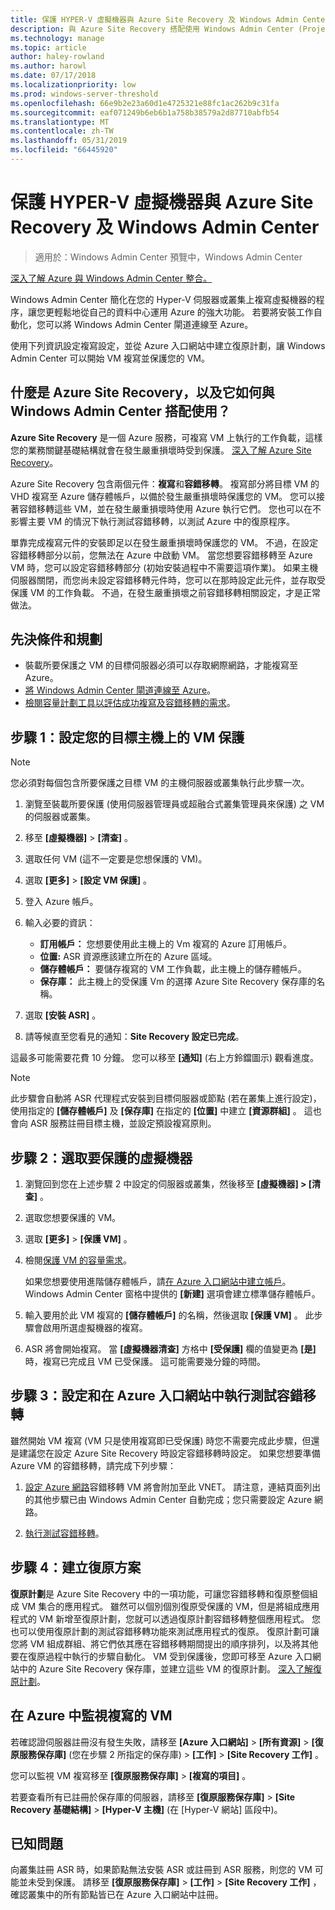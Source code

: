 ```yaml
---
title: 保護 HYPER-V 虛擬機器與 Azure Site Recovery 及 Windows Admin Center
description: 與 Azure Site Recovery 搭配使用 Windows Admin Center (Project Honolulu)，以保護 Hyper-V VM。
ms.technology: manage
ms.topic: article
author: haley-rowland
ms.author: harowl
ms.date: 07/17/2018
ms.localizationpriority: low
ms.prod: windows-server-threshold
ms.openlocfilehash: 66e9b2e23a60d1e4725321e88fc1ac262b9c31fa
ms.sourcegitcommit: eaf071249b6eb6b1a758b38579a2d87710abfb54
ms.translationtype: MT
ms.contentlocale: zh-TW
ms.lasthandoff: 05/31/2019
ms.locfileid: "66445920"
---
```

# <a name="protect-your-hyper-v-virtual-machines-with-azure-site-recovery-and-windows-admin-center"></a>保護 HYPER-V 虛擬機器與 Azure Site Recovery 及 Windows Admin Center

>適用於：Windows Admin Center 預覽中，Windows Admin Center

[深入了解 Azure 與 Windows Admin Center 整合。](../plan/azure-integration-options.md)

Windows Admin Center 簡化在您的 Hyper-V 伺服器或叢集上複寫虛擬機器的程序，讓您更輕鬆地從自己的資料中心運用 Azure 的強大功能。 若要將安裝工作自動化，您可以將 Windows Admin Center 閘道連線至 Azure。

使用下列資訊設定複寫設定，並從 Azure 入口網站中建立復原計劃，讓 Windows Admin Center 可以開始 VM 複寫並保護您的 VM。

## <a name="what-is-azure-site-recovery-and-how-does-it-work-with-windows-admin-center"></a>什麼是 Azure Site Recovery，以及它如何與 Windows Admin Center 搭配使用？ 

**Azure Site Recovery** 是一個 Azure 服務，可複寫 VM 上執行的工作負載，這樣您的業務關鍵基礎結構就會在發生嚴重損壞時受到保護。  [深入了解 Azure Site Recovery](https://docs.microsoft.com/azure/site-recovery/site-recovery-overview)。

Azure Site Recovery 包含兩個元件：**複寫**和**容錯移轉**。 複寫部分將目標 VM 的 VHD 複寫至 Azure 儲存體帳戶，以備於發生嚴重損壞時保護您的 VM。 您可以接著容錯移轉這些 VM，並在發生嚴重損壞時使用 Azure 執行它們。 您也可以在不影響主要 VM 的情況下執行測試容錯移轉，以測試 Azure 中的復原程序。

單靠完成複寫元件的安裝即足以在發生嚴重損壞時保護您的 VM。 不過，在設定容錯移轉部分以前，您無法在 Azure 中啟動 VM。 當您想要容錯移轉至 Azure VM 時，您可以設定容錯移轉部分 (初始安裝過程中不需要這項作業)。 如果主機伺服器關閉，而您尚未設定容錯移轉元件時，您可以在那時設定此元件，並存取受保護 VM 的工作負載。 不過，在發生嚴重損壞之前容錯移轉相關設定，才是正常做法。
 

## <a name="prerequisites-and-planning"></a>先決條件和規劃

- 裝載所要保護之 VM 的目標伺服器必須可以存取網際網路，才能複寫至 Azure。
- [將 Windows Admin Center 閘道連線至 Azure](azure-integration.md)。
- [檢閱容量計劃工具以評估成功複寫及容錯移轉的需求](https://docs.microsoft.com/azure/site-recovery/hyper-v-site-walkthrough-capacity)。

## <a name="step-1-set-up-vm-protection-on-your-target-host"></a>步驟 1：設定您的目標主機上的 VM 保護

> [!NOTE] 
> 您必須對每個包含所要保護之目標 VM 的主機伺服器或叢集執行此步驟一次。

1. 瀏覽至裝載所要保護 (使用伺服器管理員或超融合式叢集管理員來保護) 之 VM 的伺服器或叢集。
2. 移至 **\[虛擬機器\]**  >  **\[清查\]** 。
3. 選取任何 VM (這不一定要是您想保護的 VM)。
4. 選取 **\[更多\]**  >  **\[設定 VM 保護\]** 。
5. 登入 Azure 帳戶。
6. 輸入必要的資訊：

   - **訂用帳戶：** 您想要使用此主機上的 Vm 複寫的 Azure 訂用帳戶。
   - **位置:** ASR 資源應該建立所在的 Azure 區域。
   - **儲存體帳戶：** 要儲存複寫的 VM 工作負載，此主機上的儲存體帳戶。
   - **保存庫：** 此主機上的受保護 Vm 的選擇 Azure Site Recovery 保存庫的名稱。

7. 選取 **\[安裝 ASR\]** 。
8. 請等候直至您看見的通知：**Site Recovery 設定已完成**。
 
這最多可能需要花費 10 分鐘。 您可以移至 **\[通知\]** (右上方鈴鐺圖示) 觀看進度。

>[!NOTE]
> 此步驟會自動將 ASR 代理程式安裝到目標伺服器或節點 (若在叢集上進行設定)，使用指定的 **\[儲存體帳戶\]** 及 **\[保存庫\]** 在指定的 **\[位置\]** 中建立 **\[資源群組\]** 。 這也會向 ASR 服務註冊目標主機，並設定預設複寫原則。

## <a name="step-2-select-virtual-machines-to-protect"></a>步驟 2：選取要保護的虛擬機器

1. 瀏覽回到您在上述步驟 2 中設定的伺服器或叢集，然後移至 **\[虛擬機器\] > \[清查\]** 。
2. 選取您想要保護的 VM。
3. 選取 **\[更多\]**  >  **\[保護 VM\]** 。
4. 檢閱[保護 VM 的容量需求](https://docs.microsoft.com/azure/site-recovery/site-recovery-capacity-planner)。

    如果您想要使用進階儲存體帳戶，請[在 Azure 入口網站中建立帳戶](https://docs.microsoft.com/azure/storage/common/storage-premium-storage)。 Windows Admin Center 窗格中提供的 **\[新建\]** 選項會建立標準儲存體帳戶。

5. 輸入要用於此 VM 複寫的 **\[儲存體帳戶\]** 的名稱，然後選取 **\[保護 VM\]** 。 此步驟會啟用所選虛擬機器的複寫。 

6. ASR 將會開始複寫。 當 **\[虛擬機器清查\]** 方格中 **\[受保護\]** 欄的值變更為 **\[是\]** 時，複寫已完成且 VM 已受保護。 這可能需要幾分鐘的時間。  

## <a name="step-3-configure-and-run-a-test-failover-in-the-azure-portal"></a>步驟 3：設定和在 Azure 入口網站中執行測試容錯移轉

 雖然開始 VM 複寫 (VM 只是使用複寫即已受保護) 時您不需要完成此步驟，但還是建議您在設定 Azure Site Recovery 時設定容錯移轉時設定。 如果您想要準備 Azure VM 的容錯移轉，請完成下列步驟：

1. [設定 Azure 網路](https://docs.microsoft.com/azure/site-recovery/hyper-v-site-walkthrough-prepare-azure)容錯移轉 VM 將會附加至此 VNET。 請注意，連結頁面列出的其他步驟已由 Windows Admin Center 自動完成；您只需要設定 Azure 網路。

2. [執行測試容錯移轉](https://docs.microsoft.com/azure/site-recovery/hyper-v-site-walkthrough-test-failover)。

## <a name="step-4-create-recovery-plans"></a>步驟 4：建立復原方案

**復原計劃**是 Azure Site Recovery 中的一項功能，可讓您容錯移轉和復原整個組成 VM 集合的應用程式。 雖然可以個別個別復原受保護的 VM，但是將組成應用程式的 VM 新增至復原計劃，您就可以透過復原計劃容錯移轉整個應用程式。 您也可以使用復原計劃的測試容錯移轉功能來測試應用程式的復原。 復原計劃可讓您將 VM 組成群組、將它們依其應在容錯移轉期間提出的順序排列，以及將其他要在復原過程中執行的步驟自動化。 VM 受到保護後，您即可移至 Azure 入口網站中的 Azure Site Recovery 保存庫，並建立這些 VM 的復原計劃。 [深入了解復原計劃](https://docs.microsoft.com/azure/site-recovery/site-recovery-create-recovery-plans)。

## <a name="monitoring-replicated-vms-in-azure"></a>在 Azure 中監視複寫的 VM ##

若確認證伺服器註冊沒有發生失敗，請移至 **\[Azure 入口網站\]**  >  **\[所有資源\]**  >  **\[復原服務保存庫\]** (您在步驟 2 所指定的保存庫) > **\[工作\]**  >  **\[Site Recovery 工作\]** 。

您可以監視 VM 複寫移至 **\[復原服務保存庫\]**  >  **\[複寫的項目\]** 。

若要查看所有已註冊於保存庫的伺服器，請移至 **\[復原服務保存庫\]**  >  **\[Site Recovery 基礎結構\]**  >  **\[Hyper-V 主機\]** (在 \[Hyper-V 網站\] 區段中)。

## <a name="known-issue"></a>已知問題 ##

向叢集註冊 ASR 時，如果節點無法安裝 ASR 或註冊到 ASR 服務，則您的 VM 可能並未受到保護。 請移至 **\[復原服務保存庫\]**  >  **\[工作\]**  >  **\[Site Recovery 工作\]** ，確認叢集中的所有節點皆已在 Azure 入口網站中註冊。